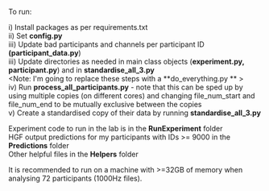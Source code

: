 To run:  

i) Install packages as per requirements.txt  
ii) Set **config.py**  
iii) Update bad participants and channels per participant ID **(participant_data.py**)  
iii) Update directories as needed in main class objects (**experiment.py, participant.py**) and in **standardise_all_3.py**    
<Note: I'm going to replace these steps with a **do_everything.py ** >  
iv) Run **process_all_participants.py** - note that this can be sped up by using multiple copies (on different cores) and changing file_num_start and file_num_end to be mutually exclusive between the copies  
v) Create a standardised copy of their data by running **standardise_all_3.py**  


Experiment code to run in the lab is in the **RunExperiment** folder  
HGF output predictions for my participants with IDs >= 9000 in the **Predictions** folder  
Other helpful files in the **Helpers** folder  
  
It is recommended to run on a machine with >=32GB of memory when analysing 72 participants (1000Hz files).  

